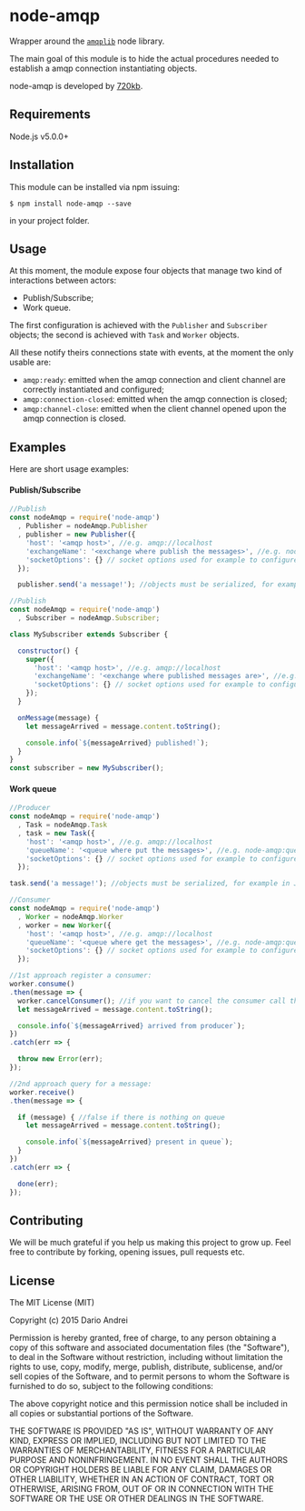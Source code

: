 node-amqp
==========
Wrapper around the [`amqplib`](https://github.com/squaremo/amqp.node) node library.

The main goal of this module is to hide the actual procedures needed to establish a amqp connection instantiating objects.

node-amqp is developed by [720kb](720kb.net).

## Requirements
Node.js v5.0.0+

## Installation

This module can be installed via npm issuing:
```
$ npm install node-amqp --save
```
in your project folder.

## Usage
At this moment, the module expose four objects that manage two kind of interactions between actors:
 - Publish/Subscribe;
 - Work queue.

The first configuration is achieved with the `Publisher` and `Subscriber` objects; the second is achieved with `Task` and `Worker` objects.

All these notify theirs connections state with events, at the moment the only usable are:
 - `amqp:ready`: emitted when the amqp connection and client channel are correctly instantiated and configured;
 - `amqp:connection-closed`: emitted when the amqp connection is closed;
 - `amqp:channel-close`: emitted when the client channel opened upon the amqp connection is closed.

## Examples
Here are short usage examples:

#### Publish/Subscribe
```js
//Publish
const nodeAmqp = require('node-amqp')
  , Publisher = nodeAmqp.Publisher
  , publisher = new Publisher({
    'host': '<amqp host>', //e.g. amqp://localhost
    'exchangeName': '<exchange where publish the messages>', //e.g. node-amqp:exchange-test
    'socketOptions': {} // socket options used for example to configure ssl. Reference for this can be found at http://www.squaremobius.net/amqp.node/channel_api.html#connect
  });

  publisher.send('a message!'); //objects must be serialized, for example in JSON
```

```js
//Publish
const nodeAmqp = require('node-amqp')
  , Subscriber = nodeAmqp.Subscriber;

class MySubscriber extends Subscriber {

  constructor() {
    super({
      'host': '<amqp host>', //e.g. amqp://localhost
      'exchangeName': '<exchange where published messages are>', //e.g. node-amqp:exchange-test
      'socketOptions': {} // socket options used for example to configure ssl. Reference for this can be found at http://www.squaremobius.net/amqp.node/channel_api.html#connect
    });
  }

  onMessage(message) {
    let messageArrived = message.content.toString();

    console.info(`${messageArrived} published!`);
  }
}
const subscriber = new MySubscriber();
```

#### Work queue
```js
//Producer
const nodeAmqp = require('node-amqp')
  , Task = nodeAmqp.Task
  , task = new Task({
    'host': '<amqp host>', //e.g. amqp://localhost
    'queueName': '<queue where put the messages>', //e.g. node-amqp:queue-test
    'socketOptions': {} // socket options used for example to configure ssl. Reference for this can be found at http://www.squaremobius.net/amqp.node/channel_api.html#connect
  });

task.send('a message!'); //objects must be serialized, for example in JSON
```

```js
//Consumer
const nodeAmqp = require('node-amqp')
  , Worker = nodeAmqp.Worker
  , worker = new Worker({
    'host': '<amqp host>', //e.g. amqp://localhost
    'queueName': '<queue where get the messages>', //e.g. node-amqp:queue-test
    'socketOptions': {} // socket options used for example to configure ssl. Reference for this can be found at http://www.squaremobius.net/amqp.node/channel_api.html#connect
  });

//1st approach register a consumer:
worker.consume()
.then(message => {
  worker.cancelConsumer(); //if you want to cancel the consumer call this method.
  let messageArrived = message.content.toString();

  console.info(`${messageArrived} arrived from producer`);
})
.catch(err => {

  throw new Error(err);
});

//2nd approach query for a message:
worker.receive()
.then(message => {

  if (message) { //false if there is nothing on queue
    let messageArrived = message.content.toString();

    console.info(`${messageArrived} present in queue`);
  }
})
.catch(err => {

  done(err);
});

```


## Contributing

We will be much grateful if you help us making this project to grow up.
Feel free to contribute by forking, opening issues, pull requests etc.

## License
The MIT License (MIT)

Copyright (c) 2015 Dario Andrei

Permission is hereby granted, free of charge, to any person obtaining a copy
of this software and associated documentation files (the "Software"), to deal
in the Software without restriction, including without limitation the rights
to use, copy, modify, merge, publish, distribute, sublicense, and/or sell
copies of the Software, and to permit persons to whom the Software is
furnished to do so, subject to the following conditions:

The above copyright notice and this permission notice shall be included in all
copies or substantial portions of the Software.

THE SOFTWARE IS PROVIDED "AS IS", WITHOUT WARRANTY OF ANY KIND, EXPRESS OR
IMPLIED, INCLUDING BUT NOT LIMITED TO THE WARRANTIES OF MERCHANTABILITY,
FITNESS FOR A PARTICULAR PURPOSE AND NONINFRINGEMENT. IN NO EVENT SHALL THE
AUTHORS OR COPYRIGHT HOLDERS BE LIABLE FOR ANY CLAIM, DAMAGES OR OTHER
LIABILITY, WHETHER IN AN ACTION OF CONTRACT, TORT OR OTHERWISE, ARISING FROM,
OUT OF OR IN CONNECTION WITH THE SOFTWARE OR THE USE OR OTHER DEALINGS IN THE
SOFTWARE.
